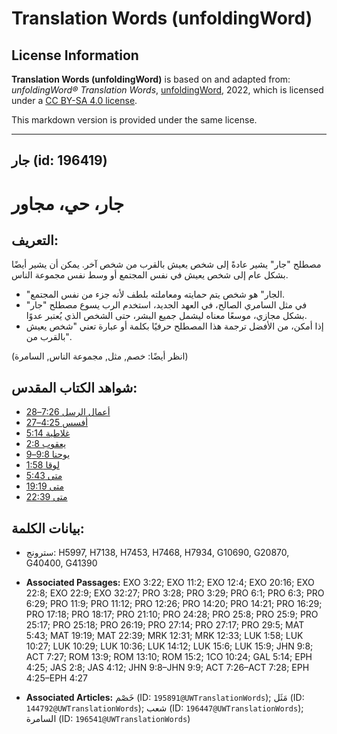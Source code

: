 # Translation Words (unfoldingWord)

## License Information

**Translation Words (unfoldingWord)** is based on and adapted from: _unfoldingWord® Translation Words_, [unfoldingWord](https://unfoldingword.org/utw), 2022, which is licensed under a [CC BY-SA 4.0 license](https://creativecommons.org/licenses/by-sa/4.0/legalcode.en).

This markdown version is provided under the same license.



--------------------------------

## جار (id: 196419)

جار، حي، مجاور
==============

التعريف:
--------

مصطلح "جار" يشير عادةً إلى شخص يعيش بالقرب من شخص آخر. يمكن أن يشير أيضًا بشكل عام إلى شخص يعيش في نفس المجتمع أو وسط نفس مجموعة الناس.

* "الجار" هو شخص يتم حمايته ومعاملته بلطف لأنه جزء من نفس المجتمع.
* في مثل السامري الصالح، في العهد الجديد، استخدم الرب يسوع مصطلح "جار" بشكل مجازي، موسعًا معناه ليشمل جميع البشر، حتى الشخص الذي يُعتبر عدوًا.
* إذا أمكن، من الأفضل ترجمة هذا المصطلح حرفيًا بكلمة أو عبارة تعني "شخص يعيش بالقرب من".

(انظر أيضًا: خصم, مثل, مجموعة الناس, السامرة)

شواهد الكتاب المقدس:
--------------------

* [أعمال الرسل 7:26–28](https://ref.ly/Acts7:26-Acts7:28)
* [أفسس 4:25–27](https://ref.ly/Eph4:25-Eph4:27)
* [غلاطية 5:14](https://ref.ly/Gal5:14)
* [يعقوب 2:8](https://ref.ly/Jas2:8)
* [يوحنا 9:8–9](https://ref.ly/John9:8-John9:9)
* [لوقا 1:58](https://ref.ly/Luke1:58)
* [متى 5:43](https://ref.ly/Matt5:43)
* [متى 19:19](https://ref.ly/Matt19:19)
* [متى 22:39](https://ref.ly/Matt22:39)

بيانات الكلمة:
--------------

* سترونج: H5997, H7138, H7453, H7468, H7934, G10690, G20870, G40400, G41390

* **Associated Passages:** EXO 3:22; EXO 11:2; EXO 12:4; EXO 20:16; EXO 22:8; EXO 22:9; EXO 32:27; PRO 3:28; PRO 3:29; PRO 6:1; PRO 6:3; PRO 6:29; PRO 11:9; PRO 11:12; PRO 12:26; PRO 14:20; PRO 14:21; PRO 16:29; PRO 17:18; PRO 18:17; PRO 21:10; PRO 24:28; PRO 25:8; PRO 25:9; PRO 25:17; PRO 25:18; PRO 26:19; PRO 27:14; PRO 27:17; PRO 29:5; MAT 5:43; MAT 19:19; MAT 22:39; MRK 12:31; MRK 12:33; LUK 1:58; LUK 10:27; LUK 10:29; LUK 10:36; LUK 14:12; LUK 15:6; LUK 15:9; JHN 9:8; ACT 7:27; ROM 13:9; ROM 13:10; ROM 15:2; 1CO 10:24; GAL 5:14; EPH 4:25; JAS 2:8; JAS 4:12; JHN 9:8–JHN 9:9; ACT 7:26–ACT 7:28; EPH 4:25–EPH 4:27
* **Associated Articles:** خَصْم (ID: `195891@UWTranslationWords`); مَثَل (ID: `144792@UWTranslationWords`); شعب (ID: `196447@UWTranslationWords`); السامرة (ID: `196541@UWTranslationWords`)


